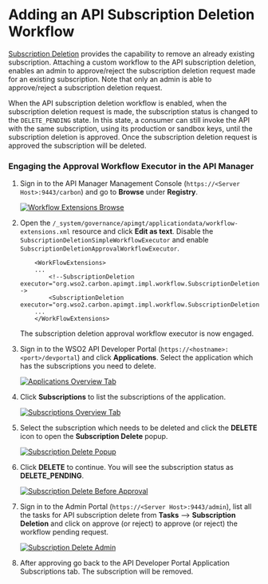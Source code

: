 # Adding an API Subscription Deletion Workflow

[Subscription Deletion]({{base_path}}/consume/manage-subscription/subscribe-to-an-api/) provides the capability to remove an already existing subscription. Attaching a custom workflow to the API subscription deletion, enables an admin to approve/reject the subscription deletion request made for an existing subscription. Note that only an admin is able to approve/reject a subscription deletion request.

When the API subscription deletion workflow is enabled, when the subscription deletion request is made, the subscription status is changed to the `DELETE_PENDING` state. In this state, a consumer can still invoke the API with the same subscription, using its production or sandbox keys, until the subscription deletion is approved. Once the subscription deletion request is approved the subscription will be deleted.

### Engaging the Approval Workflow Executor in the API Manager

1.  Sign in to the API Manager Management Console (`https://<Server Host>:9443/carbon`) and go to **Browse** under **Registry**.

    [![Workflow Extensions Browse]({{base_path}}/assets/img/learn/navigate-main-resources.png)]({{base_path}}/assets/img/learn/navigate-main-resources.png)

2.  Open the `/_system/governance/apimgt/applicationdata/workflow-extensions.xml` resource and click **Edit as text**. Disable the `SubscriptionDeletionSimpleWorkflowExecutor` and enable `SubscriptionDeletionApprovalWorkflowExecutor`. 
    ``` 
        <WorkFlowExtensions>
        ...
            <!--SubscriptionDeletion executor="org.wso2.carbon.apimgt.impl.workflow.SubscriptionDeletionSimpleWorkflowExecutor"/-->
            <SubscriptionDeletion executor="org.wso2.carbon.apimgt.impl.workflow.SubscriptionDeletionApprovalWorkflowExecutor"/>
        ...
        </WorkFlowExtensions>
    ```

    The subscription deletion approval workflow executor is now engaged.


3.  Sign in to the WSO2 API Developer Portal (`https://<hostname>:<port>/devportal`) and click **Applications**. Select the application which has the subscriptions you need to delete.

    [![Applications Overview Tab]({{base_path}}/assets/img/learn/application-overview.png)]({{base_path}}/assets/img/learn/application-overview.png)


4. Click **Subscriptions** to list the subscriptions of the application.
    
    [![Subscriptions Overview Tab]({{base_path}}/assets/img/learn/subscriptions-overview-tab.png)]({{base_path}}/assets/img/learn/subscriptions-overview-tab.png)

     
5.  Select the subscription which needs to be deleted and click the **DELETE** icon to open the **Subscription Delete** popup.

    [![Subscription Delete Popup]({{base_path}}/assets/img/learn/subscription-delete-popup-start.png)]({{base_path}}/assets/img/learn/subscription-delete-popup-start.png)

6.  Click **DELETE** to continue. You will see the subscription status as **DELETE_PENDING**.

    [![Subscription Delete Before Approval]({{base_path}}/assets/img/learn/subscription-delete-before-approval.png)]({{base_path}}/assets/img/learn/subscription-delete-before-approval.png)
    
7.  Sign in to the Admin Portal (`https://<Server Host>:9443/admin`), list all the tasks for API subscription delete from **Tasks** --> **Subscription Deletion** and click on approve (or reject) to approve (or reject) the workflow pending request.

    [![Subscription Delete Admin]({{base_path}}/assets/img/learn/subscription-delete-admin-entry.png)]({{base_path}}/assets/img/learn/subscription-delete-admin-entry.png)

8.  After approving go back to the API Developer Portal Application Subscriptions tab. The subscription will be removed.

    
